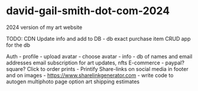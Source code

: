 # david-gail-smith-dot-com-2024

2024 version of my art website

TODO:
CDN
Update info and add to DB - db exact purchase item
CRUD app for the db

Auth - profile - upload avatar - choose avatar - info - db of names and email addresses
email subscription for art updates, nfts
E-commerce - paypal? square?
Click to order prints - Printify
Share-links on social media in footer and on images - https://www.sharelinkgenerator.com - write code to autogen
multiphoto page option
art shipping estimates
